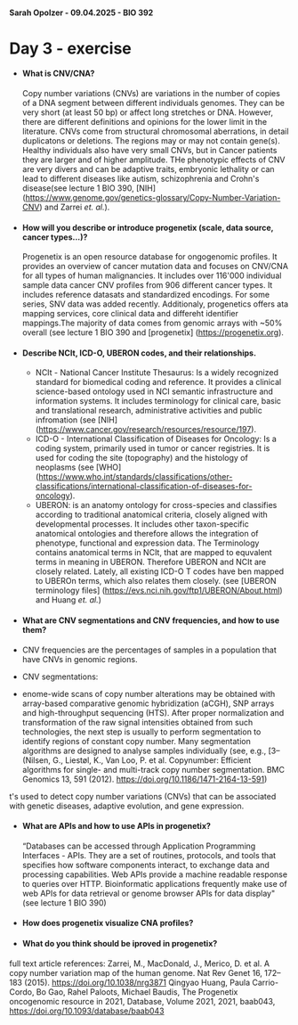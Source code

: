#### Sarah Opolzer - 09.04.2025 - BIO 392
# Day 3 - exercise

- #### What is CNV/CNA?
  Copy number variations (CNVs) are variations in the number of copies of a DNA segment between different individuals genomes. They can be very short (at least 50 bp) or affect long stretches or DNA. However, there are different definitions and opinions for the lower limit in the literature. CNVs  come from structural chromosomal aberrations, in detail duplicatons or deletions. The regions may or may not contain gene(s). Healthy individuals also have very small CNVs, but in Cancer patients they are larger and of higher amplitude. THe phenotypic effects of CNV are very divers and can be adaptive traits, embryonic lethality or can lead to different diseases like autism, schizophrenia and Crohn's disease(see lecture 1 BIO 390, [NIH] (https://www.genome.gov/genetics-glossary/Copy-Number-Variation-CNV) and Zarrei *et. al.*).

- #### How will you describe or introduce progenetix (scale, data source, cancer types...)?
  Progenetix is an open resource database for ongogenomic profiles. It provides an overview of cancer mutation data and focuses on CNV/CNA for all types of human malignancies. It includes over 116'000 individual sample data cancer CNV profiles from 906 different cancer types. It includes reference datasats and standardized encodings. For some series, SNV data was added recently. Additionaly, progenetics offers ata mapping services, core clinical data and differeht identifier mappings.The majority of data comes from genomic arrays with ~50% overall (see lecture 1 BIO 390 and [progenetix] (https://progenetix.org).

- #### Describe NCIt, ICD-O, UBERON codes, and their relationships.
  * NCIt - National Cancer Institute Thesaurus: Is a widely recognized standard for biomedical coding and reference. It provides a clinical science-based ontology used in NCI semantic infrastructure and information systems. It includes terminology for clinical care, basic and translational research, administrative activities and public infromation (see [NIH] (https://www.cancer.gov/research/resources/resource/197).
  * ICD-O -  International Classification of Diseases for Oncology: Is a coding system, primarily used in tumor or cancer registries. It is used for coding the site (topography) and the histology of neoplasms (see [WHO] (https://www.who.int/standards/classifications/other-classifications/international-classification-of-diseases-for-oncology).
  * UBERON:  is an anatomy ontology for cross-species and classifies according to traditional anatomical criteria, closely aligned with developmental processes. It includes other taxon-specific anatomical ontologies and therefore allows the integration of phenotype, functional and expression data. The Terminology contains anatomical terms in NCIt, that are mapped to equvalent terms in meaning in UBERON. Therefore UBERON and NCIt are closely related. Lately, all existing ICD-O T codes have ben mapped to UBEROn terms, which also relates them closely. (see [UBERON terminology files] (https://evs.nci.nih.gov/ftp1/UBERON/About.html) and Huang *et. al.*)

- #### What are CNV segmentations and CNV frequencies, and how to use them?
 * CNV frequencies are the percentages of samples in a population that have CNVs in genomic regions.
 * CNV segmentations: 

 * enome-wide scans of copy number alterations may be obtained with array-based comparative genomic hybridization (aCGH), SNP arrays and high-throughput sequencing (HTS). After proper normalization and transformation of the raw signal intensities obtained from such technologies, the next step is usually to perform segmentation to identify regions of constant copy number. Many segmentation algorithms are designed to analyse samples individually (see, e.g., [3– (Nilsen, G., Liestøl, K., Van Loo, P. et al. Copynumber: Efficient algorithms for single- and multi-track copy number segmentation. BMC Genomics 13, 591 (2012). https://doi.org/10.1186/1471-2164-13-591)

t's used to detect copy number variations (CNVs) that can be associated with genetic diseases, adaptive evolution, and gene expression. 



- #### What are APIs and how to use APIs in progenetix?
  “Databases can be accessed through Application Programming Interfaces - APIs. They are a set of routines, protocols, and tools that
  specifies how software components interact, to exchange data and processing capabilities. Web APIs provide a machine readable response
  to queries over HTTP. Bioinformatic applications frequently make use of web APIs for data retrieval or genome browser APIs for data display"
  (see lecture 1 BIO 390)

- #### How does progenetix visualize CNA profiles?

-  #### What do you think should be iproved in progenetix?

  
full text article references:
Zarrei, M., MacDonald, J., Merico, D. et al. A copy number variation map of the human genome. Nat Rev Genet 16, 172–183 (2015). https://doi.org/10.1038/nrg3871
Qingyao Huang, Paula Carrio-Cordo, Bo Gao, Rahel Paloots, Michael Baudis, The Progenetix oncogenomic resource in 2021, Database, Volume 2021, 2021, baab043, https://doi.org/10.1093/database/baab043
